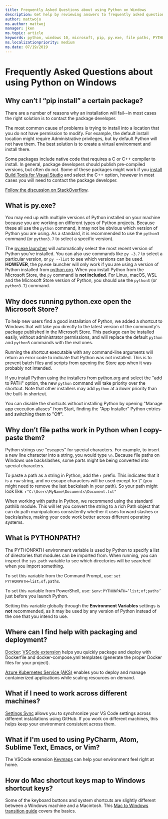 ```yaml
---
title: Frequently Asked Questions about using Python on Windows
description: Get help by reviewing answers to frequently asked questions (FAQs) about using Python on Windows for development.
author: mattwojo 
ms.author: mattwoj 
manager: jken
ms.topic: article
keywords: python, windows 10, microsoft, pip, py.exe, file paths, PYTHONPATH, python deployment, python packaging
ms.localizationpriority: medium
ms.date: 07/19/2019
---
```


# Frequently Asked Questions about using Python on Windows

## Why can’t I “pip install” a certain package?

There are a number of reasons why an installation will fail--in most cases the right solution is to contact the package developer.

The most common cause of problems is trying to install into a location that you do not have permission to modify. For example, the default install location might require Administrative privileges, but by default Python will not have them. The best solution is to create a virtual environment and install there.

Some packages include native code that requires a C or C++ compiler to install. In general, package developers should publish pre-compiled versions, but often do not. Some of these packages might work if you [install Build Tools for Visual Studio](https://visualstudio.microsoft.com/downloads/#build-tools-for-visual-studio-2019) and select the C++ option, however in most cases you will need to contact the package developer.

[Follow the discussion on StackOverflow](https://stackoverflow.com/questions/4750806/how-do-i-install-pip-on-windows/12476379).

## What is py.exe?

You may end up with multiple versions of Python installed on your machine because you are working on different types of Python projects. Because these all use the `python` command, it may not be obvious which version of Python you are using. As a standard, it is recommended to use the `python3` command (or `python3.7` to select a specific version).

The [py.exe launcher](https://docs.python.org/3/using/windows.html#launcher) will automatically select the most recent version of Python you've installed. You can also use commands like `py -3.7` to select a particular version, or `py --list` to see which versions can be used. **HOWEVER**, the py.exe launcher will only work if you are using a version of Python installed from [python.org](https://www.python.org/downloads/windows/). When you install Python from the Microsoft Store, the `py` command is **not included**. For Linux, macOS, WSL and the Microsoft Store version of Python, you should use the `python3` (or `python3.7`) command.

## Why does running python.exe open the Microsoft Store?

To help new users find a good installation of Python, we added a shortcut to Windows that will take you directly to the latest version of the community's package published in the Microsoft Store. This package can be installed easily, without administrator permissions, and will replace the default `python` and `python3` commands with the real ones.

Running the shortcut executable with any command-line arguments will return an error code to indicate that Python was not installed. This is to prevent batch files and scripts from opening the Store app when it was probably not intended.

If you install Python using the installers from [python.org](https://www.python.org/downloads/windows/) and select the "add to PATH" option, the new `python` command will take priority over the shortcut. Note that other installers may add `python` at a _lower_ priority than the built-in shortcut.

You can disable the shortcuts without installing Python by opening "Manage app execution aliases" from Start, finding the "App Installer" Python entries and switching them to "Off".

## Why don’t file paths work in Python when I copy-paste them?

Python strings use “escapes” for special characters. For example, to insert a new line character into a string, you would type `\n`. Because file paths on Windows use backslashes, some parts might be being converted into special characters.

To paste a path as a string in Python, add the `r` prefix. This indicates that it is a `raw` string, and no escape characters will be used except for \” (you might need to remove the last backslash in your path). So your path might look like:
`r"C:\Users\MyName\Documents\Document.txt"`

When working with paths in Python, we recommend using the standard pathlib module. This will let you convert the string to a rich Path object that can do path manipulations consistently whether it uses forward slashes or backslashes, making your code work better across different operating systems.

## What is PYTHONPATH?

The PYTHONPATH environment variable is used by Python to specify a list of directories that modules can be imported from. When running, you can inspect the `sys.path` variable to see which directories will be searched when you import something.

To set this variable from the Command Prompt, use: `set PYTHONPATH=list;of;paths`.

To set this variable from PowerShell, use: `$env:PYTHONPATH=’list;of;paths’` just before you launch Python.

Setting this variable globally through the **Environment Variables** settings is **not** recommended, as it may be used by any version of Python instead of the one that you intend to use.

## Where can I find help with packaging and deployment?

[Docker](https://code.visualstudio.com/docs/azure/docker): [VSCode extension](https://code.visualstudio.com/docs/azure/docker) helps you quickly package and deploy with Dockerfile and docker-compose.yml templates (generate the proper Docker files for your project).

[Azure Kubernetes Service (AKS)](https://docs.microsoft.com/azure/aks/) enables you to deploy and manage containerized applications while scaling resources on demand.

## What if I need to work across different machines?

[Settings Sync](https://marketplace.visualstudio.com/items?itemName=Shan.code-settings-sync) allows you to synchronize your VS Code settings across different installations using GitHub. If you work on different machines, this helps keep your environment consistent across them.

## What if I'm used to using PyCharm, Atom, Sublime Text, Emacs, or Vim?

The VSCode extension [Keymaps](https://marketplace.visualstudio.com/search?target=VSCode&category=Keymaps&sortBy=Downloads) can help your environment feel right at home.

## How do Mac shortcut keys map to Windows shortcut keys?

Some of the keyboard buttons and system shortcuts are slightly different between a Windows machine and a Macintosh. This [Mac to Windows transition guide](../dev-environment/mac-to-windows.md) covers the basics.
